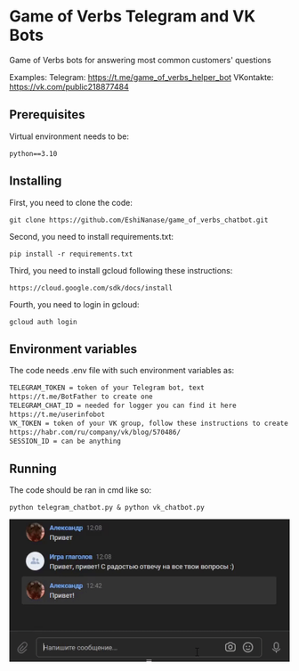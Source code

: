 # Game of Verbs Telegram and VK Bots

Game of Verbs bots for answering most common customers' questions

Examples: 
Telegram: https://t.me/game_of_verbs_helper_bot
VKontakte: https://vk.com/public218877484

## Prerequisites

Virtual environment needs to be:

```
python==3.10
```
## Installing

First, you need to clone the code:

```
git clone https://github.com/EshiNanase/game_of_verbs_chatbot.git
```
Second, you need to install requirements.txt:

```
pip install -r requirements.txt
```
Third, you need to install gcloud following these instructions:
```
https://cloud.google.com/sdk/docs/install
```
Fourth, you need to login in gcloud:
```
gcloud auth login
```
## Environment variables

The code needs .env file with such environment variables as:

```
TELEGRAM_TOKEN = token of your Telegram bot, text https://t.me/BotFather to create one
TELEGRAM_CHAT_ID = needed for logger you can find it here https://t.me/userinfobot
VK_TOKEN = token of your VK group, follow these instructions to create https://habr.com/ru/company/vk/blog/570486/
SESSION_ID = can be anything
```
## Running

The code should be ran in cmd like so:

```
python telegram_chatbot.py & python vk_chatbot.py
```
![](https://github.com/EshiNanase/game_of_verbs_chatbot/blob/main/example.gif)